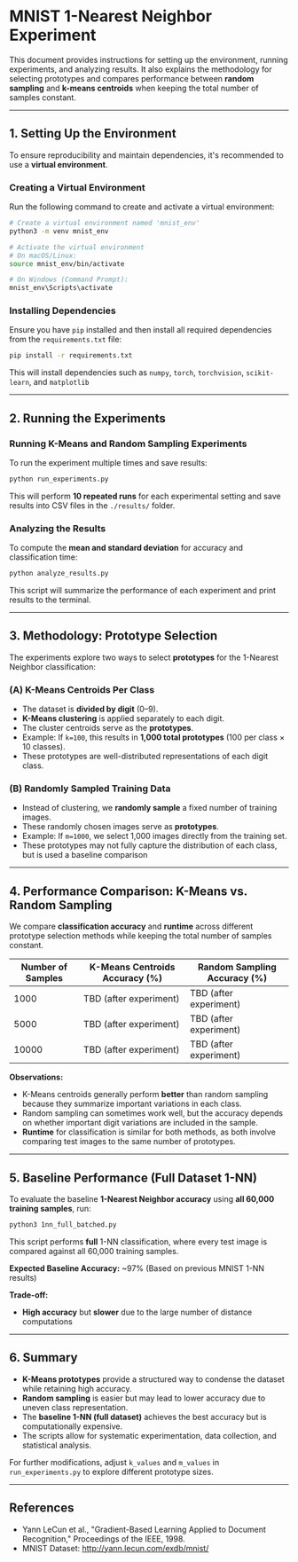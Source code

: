 # MNIST 1-Nearest Neighbor Experiment

This document provides instructions for setting up the environment, running experiments, and analyzing results. It also explains the methodology for selecting prototypes and compares performance between **random sampling** and **k-means centroids** when keeping the total number of samples constant.

---

## 1. Setting Up the Environment

To ensure reproducibility and maintain dependencies, it's recommended to use a **virtual environment**.

### **Creating a Virtual Environment**
Run the following command to create and activate a virtual environment:

```bash
# Create a virtual environment named 'mnist_env'
python3 -m venv mnist_env

# Activate the virtual environment
# On macOS/Linux:
source mnist_env/bin/activate

# On Windows (Command Prompt):
mnist_env\Scripts\activate
```

### **Installing Dependencies**
Ensure you have `pip` installed and then install all required dependencies from the `requirements.txt` file:

```bash
pip install -r requirements.txt
```

This will install dependencies such as `numpy`, `torch`, `torchvision`, `scikit-learn`, and `matplotlib`

---

## 2. Running the Experiments

### **Running K-Means and Random Sampling Experiments**
To run the experiment multiple times and save results:

```bash
python run_experiments.py
```

This will perform **10 repeated runs** for each experimental setting and save results into CSV files in the `./results/` folder.

### **Analyzing the Results**
To compute the **mean and standard deviation** for accuracy and classification time:

```bash
python analyze_results.py
```

This script will summarize the performance of each experiment and print results to the terminal.

---

## 3. Methodology: Prototype Selection

The experiments explore two ways to select **prototypes** for the 1-Nearest Neighbor classification:

### **(A) K-Means Centroids Per Class**
- The dataset is **divided by digit** (0–9).
- **K-Means clustering** is applied separately to each digit.
- The cluster centroids serve as the **prototypes**.
- Example: If `k=100`, this results in **1,000 total prototypes** (100 per class × 10 classes).
- These prototypes are well-distributed representations of each digit class.

### **(B) Randomly Sampled Training Data**
- Instead of clustering, we **randomly sample** a fixed number of training images.
- These randomly chosen images serve as **prototypes**.
- Example: If `m=1000`, we select 1,000 images directly from the training set.
- These prototypes may not fully capture the distribution of each class, but is used a baseline comparison

---

## 4. Performance Comparison: K-Means vs. Random Sampling

We compare **classification accuracy** and **runtime** across different prototype selection methods while keeping the total number of samples constant.

| Number of Samples | K-Means Centroids Accuracy (%) | Random Sampling Accuracy (%) |
|------------------|------------------------------|----------------------------|
| 1000            | TBD (after experiment)       | TBD (after experiment)     |
| 5000            | TBD (after experiment)       | TBD (after experiment)     |
| 10000           | TBD (after experiment)       | TBD (after experiment)     |

**Observations:**
- K-Means centroids generally perform **better** than random sampling because they summarize important variations in each class.
- Random sampling can sometimes work well, but the accuracy depends on whether important digit variations are included in the sample.
- **Runtime** for classification is similar for both methods, as both involve comparing test images to the same number of prototypes.

---

## 5. Baseline Performance (Full Dataset 1-NN)

To evaluate the baseline **1-Nearest Neighbor accuracy** using **all 60,000 training samples**, run:

```bash
python3 1nn_full_batched.py
```

This script performs **full** 1-NN classification, where every test image is compared against all 60,000 training samples.

**Expected Baseline Accuracy:** ~97% (Based on previous MNIST 1-NN results)

**Trade-off:**
- **High accuracy** but **slower** due to the large number of distance computations

---

## 6. Summary

- **K-Means prototypes** provide a structured way to condense the dataset while retaining high accuracy.
- **Random sampling** is easier but may lead to lower accuracy due to uneven class representation.
- The **baseline 1-NN (full dataset)** achieves the best accuracy but is computationally expensive.
- The scripts allow for systematic experimentation, data collection, and statistical analysis.

For further modifications, adjust `k_values` and `m_values` in `run_experiments.py` to explore different prototype sizes.

---

## References
- Yann LeCun et al., "Gradient-Based Learning Applied to Document Recognition," Proceedings of the IEEE, 1998.
- MNIST Dataset: http://yann.lecun.com/exdb/mnist/

